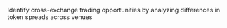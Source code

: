 Identify cross-exchange trading opportunities by analyzing differences in token spreads across venues